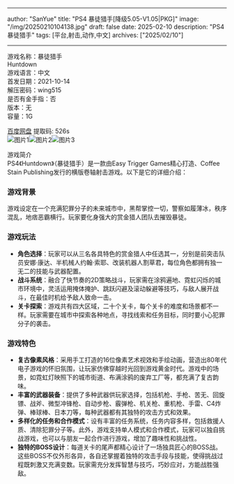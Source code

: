 
---
author: "SanYue"
title: "PS4 暴徒猎手[降级5.05-V1.05|PKG]"
image: "/img/20250210104138.jpg"
draft: false
date: 2025-02-10
description: "PS4 暴徒猎手"
tags: [平台,射击,动作,中文]
archives: ["2025/02/10"]

---

游戏名称：暴徒猎手   
Huntdown    
游戏语言：中文  
首发日期：2021-10-14  
解压密码：wing515  
是否有金手指：否  
版本：无   
容量：1G

[百度网盘](https://pan.baidu.com/s/1iCCeICgvyd1Lu-NOM8_Zag) 提取码: 526s  
![图片1](/img/91f86c.jpg)![图片2](/img/4bc7eb.jpg)![图片3](/img/a3a007.jpg)  

游戏简介  
PS4《Huntdown》（暴徒猎手）是一款由Easy Trigger Games精心打造、Coffee Stain Publishing发行的横版卷轴射击游戏。以下是它的详细介绍：

### 游戏背景
游戏设定在一个充满犯罪分子的未来城市中，黑帮掌控一切，警察如履薄冰，秩序混乱，地痞恶霸横行。玩家要化身强大的赏金猎人团队去摧毁暴徒。

### 游戏玩法
- **角色选择**：玩家可以从三名各具特色的赏金猎人中任选其一，分别是前突击队员安娜·康达、半机械人约翰·索耶、改装机器人割草君，每位角色都拥有独一无二的技能与武器配置。
- **战斗系统**：融合了快节奏的2D策略战斗，玩家需在涂鸦遍地、霓虹闪烁的城市环境中，灵活运用掩体掩护、跳跃闪避及滚动躲避等技巧，与敌人展开战斗，在最佳时机给予敌人致命一击。
- **关卡探索**：游戏共有四大区域，二十个关卡，每个关卡的难度和场景都不一样。玩家需要在城市中探索各种地点，寻找线索和任务目标，同时要小心犯罪分子的袭击。

### 游戏特色
- **复古像素风格**：采用手工打造的16位像素艺术视效和手绘动画，营造出80年代电子游戏的怀旧氛围，让玩家仿佛穿越时光回到游戏黄金时代。游戏中的场景，如霓虹灯映照下的城市街道、布满涂鸦的废弃工厂等，都充满了复古韵味。
- **丰富的武器装备**：提供了多种武器供玩家选择，包括机枪、手枪、苦无、回旋镖、战斧、微型冲锋枪、自动步枪、霰弹枪、机关枪、重机枪、手雷、C4炸弹、棒球棒、日本刀等，每种武器都有其独特的攻击方式和效果。
- **多样化的任务和合作模式**：设有丰富的任务系统，任务内容多样，包括救援人质、清除犯罪分子等。此外，游戏支持单人模式和合作模式，玩家可以独自挑战游戏，也可以与朋友一起合作进行游戏，增加了趣味性和挑战性。
- **独特的BOSS设计**：每道关卡的尾声都精心设计了一场独具匠心的BOSS战。这些BOSS不仅外形各异，各自还掌握着独特的攻击手段与技能，使得挑战过程既刺激又充满变数。玩家需充分发挥智慧与技巧，巧妙应对，方能战胜强敌。
